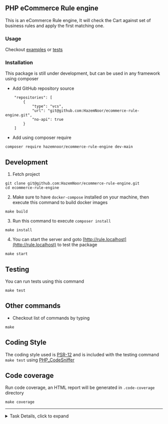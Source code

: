 
## PHP eCommerce Rule engine

This is an eCommerce Rule engine, It will check the Cart against set of business rules and apply the first matching one.

### Usage
Checkout [examples](examples) or [tests](tests/Functional/RulesEngineTest.php)

### Installation
This package is still under development, but can be used in any framework using composer
- Add GitHub repository source
```shell
    "repositories": [
        {
            "type": "vcs",
            "url": "git@github.com:HazemNoor/ecommerce-rule-engine.git",
            "no-api": true
        }
    ]
```
- Add using composer require
```shell
composer require hazemnoor/ecommerce-rule-engine dev-main
```

## Development
1. Fetch project
```shell
git clone git@github.com:HazemNoor/ecommerce-rule-engine.git
cd ecommerce-rule-engine
```
2. Make sure to have `docker-compose` installed on your machine, then execute this command to build docker images
```shell
make build
```
3. Run this command to execute `composer install`
```shell
make install
```
4. You can start the server and goto [http://rule.localhost](http://rule.localhost) to test the package
```shell
make start
```
## Testing

You can run tests using this command
```shell
make test
```

## Other commands
- Checkout list of commands by typing
```shell
make
```

## Coding Style
The coding style used is [PSR-12](https://www.php-fig.org/psr/psr-12/) and is included with the testing command `make test` using [PHP_CodeSniffer](https://github.com/squizlabs/PHP_CodeSniffer)

## Code coverage
Run code coverage, an HTML report will be generated in `.code-coverage` directory
```shell
make coverage
```

---
<details>
  <summary>Task Details, click to expand</summary>


As we value loyal customers in our imaginary **MoonShiner Hoodies Merchandise Shop** with some additional gadgets.

We want to offer them special deals, when

| Case   | Condition                                                                 | Discount                             |
|--------|---------------------------------------------------------------------------|--------------------------------------|
| Case A | A repeating Customer & ordering more than 4 pieces of different hoodies   | 5 € Off the total                    |
| Case B | Ordered 2 pieces of the same product (_more than one piece of a product_) | Get the first one free               |
| Case C | Never ordered before                                                      | Get the special “OneHoodie” for free |
| Case D | Entering the PromoCode - Welcome1337                                      | Free Purchase                        |
| Case E | When there’s ProductA & ProductB in the cart                              | Get first one free                   |

### MVP Requirements
1. [x] Unit tests for all cases
2. [x] Rules should be maintainable/configurable through a structured JSON/Yaml/Excel file
3. [x] Rules based on quantity of articles & value of the cart - with conditions `>`, `==`, `<`
4. [x] Simple Frontend form for users to input their products & test the rules
5. [x] Consumable Symfony/Laravel package

### Optional
1. [ ] Connect to a [Google spreadsheet](https://docs.google.com/spreadsheets/d/1y4iaZfC0HvT8B_CPlhsfe4NbJd2k68fb00GuyrO87VU/) - as your primary data source.

| Hoodie                     | Price    |
|----------------------------|----------|
| MoonShiner Howling Wolf    | 55.00 €  |
| MoonShiner The Answer      | 42.00 €  |
| MoonShiner Pro             | 133.70 € |
| MoonShiner Special         | 35.00 €  |
| MoonShiner WeAreMoonShiner | 65.00 €  |

2. [ ] Database integration
</details>
